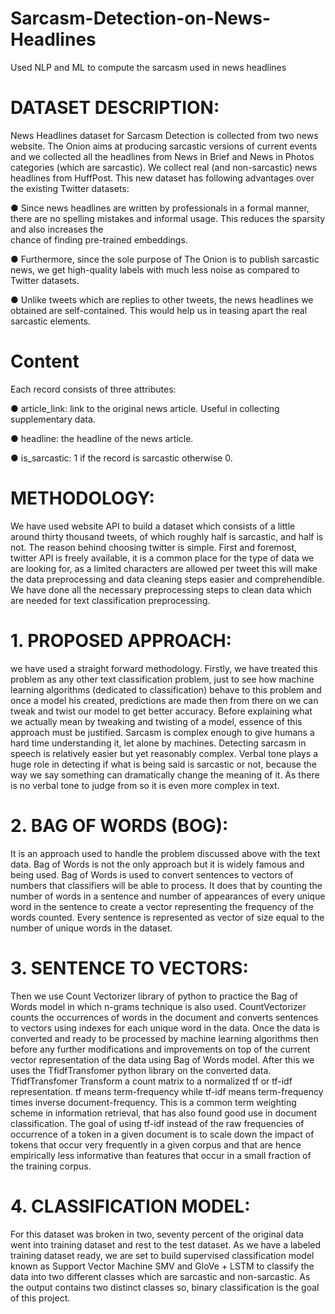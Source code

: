 # Sarcasm-Detection-on-News-Headlines

Used NLP and ML to compute the sarcasm used in news headlines

# DATASET DESCRIPTION:

News Headlines dataset for Sarcasm Detection is collected from two news website. The Onion aims at producing sarcastic versions of current events and we collected all the headlines from News in Brief and News in Photos categories (which are sarcastic). We collect real (and non-sarcastic) news headlines from HuffPost. This new dataset has following advantages over the existing Twitter datasets:

  ●	Since news headlines are written by professionals in a formal manner, there are no spelling mistakes and informal usage. This reduces the sparsity and also increases the     
    chance of finding pre-trained embeddings.

  ●	Furthermore, since the sole purpose of The Onion is to publish sarcastic news, we get high-quality labels with much less noise as compared to Twitter datasets.

  ●	Unlike tweets which are replies to other tweets, the news headlines we obtained are self-contained. This would help us in teasing apart the real sarcastic elements.
  
# Content

Each record consists of three attributes:

  ●	article_link: link to the original news article. Useful in collecting supplementary data.
  
  ●	headline: the headline of the news article.
  
  ●	is_sarcastic: 1 if the record is sarcastic otherwise 0.


# METHODOLOGY:

We have used website API to build a dataset which consists of a little around thirty thousand tweets, of which roughly half is sarcastic, and half is not. The reason behind choosing twitter is simple. First and foremost, twitter API is freely available, it is a common place for the type of data we are looking for, as a limited characters are allowed per tweet this will make the data preprocessing and data cleaning steps easier and comprehendible. We have done all the necessary preprocessing steps to clean data which are needed for text classification preprocessing. 

# 1.	PROPOSED APPROACH:

we have used a straight forward methodology. Firstly, we have treated this problem as any other text classification problem, just to see how machine learning algorithms (dedicated to classification) behave to this problem and once a model his created, predictions are made then from there on we can tweak and twist our model to get better accuracy. Before explaining what we actually mean by tweaking and twisting of a model, essence of this approach must be justified. Sarcasm is complex enough to give humans a hard time understanding it, let alone by machines. Detecting sarcasm in speech is relatively easier but yet reasonably complex. Verbal tone plays a huge role in detecting if what is being said is sarcastic or not, because the way we say something can dramatically change the meaning of it. As there is no verbal tone to judge from so it is even more complex in text.

# 2.	BAG OF WORDS (BOG):

It is an approach used to handle the problem discussed above with the text data. Bag of Words is not the only approach but it is widely famous and being used. Bag of Words is used to convert sentences to vectors of numbers that classifiers will be able to process. It does that by counting the number of words in a sentence and number of appearances of every unique word in the sentence to create a vector representing the frequency of the words counted. Every sentence is represented as vector of size equal to the number of unique words in the dataset.  

# 3.	SENTENCE TO VECTORS:

Then we use Count Vectorizer library of python to practice the Bag of Words model in which n-grams technique is also used. CountVectorizer counts the occurrences of words in the document and converts sentences to vectors using indexes for each unique word in the data. Once the data is converted and ready to be processed by machine learning algorithms then before any further modifications and improvements on top of the current vector representation of the data using Bag of Words model. After this we uses the TfidfTransfomer python library on the converted data. TfidfTransfomer Transform a count matrix to a normalized tf or tf-idf representation. tf means term-frequency while tf-idf means term-frequency times inverse document-frequency. This is a common term weighting scheme in information retrieval, that has also found good use in document classification. The goal of using tf-idf instead of the raw frequencies of occurrence of a token in a given document is to scale down the impact of tokens that occur very frequently in a given corpus and that are hence empirically less informative than features that occur in a small fraction of the training corpus.

# 4.	CLASSIFICATION MODEL:
For this dataset was broken in two, seventy percent of the original data went into training dataset and rest to the test dataset. As we have a labeled training dataset ready, we are set to build supervised classification model known as Support Vector Machine SMV and GloVe + LSTM to classify the data into two different classes which are sarcastic and non-sarcastic. As the output contains two distinct classes so, binary classification is the goal of this project. 



